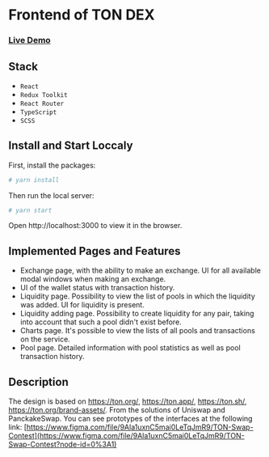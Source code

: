 # Frontend of TON DEX

### [Live Demo](https://dexton.vercel.app/)

## Stack

- `React`
- `Redux Toolkit`
- `React Router`
- `TypeScript`
- `SCSS`

## Install and Start Loccaly

First, install the packages:

```bash
# yarn install
```

Then run the local server:

```bash
# yarn start
```
Open http://localhost:3000 to view it in the browser.

## Implemented Pages and Features

- Exchange page, with the ability to make an exchange. UI for all available modal windows when making an exchange.
- UI of the wallet status with transaction history.
- Liquidity page. Possibility to view the list of pools in which the liquidity was added. UI for liquidity is present.
- Liquidity adding page. Possibility to create liquidity for any pair, taking into account that such a pool didn't exist before.
- Charts page. It's possible to view the lists of all pools and transactions on the service.
- Pool page. Detailed information with pool statistics as well as pool transaction history.

## Description

The design is based on https://ton.org/, https://ton.app/, https://ton.sh/, https://ton.org/brand-assets/. From the solutions of Uniswap and PanckakeSwap. You can see prototypes of the interfaces at the following link: [https://www.figma.com/file/9Ala1uxnC5mai0LeTqJmR9/TON-Swap-Contest](https://www.figma.com/file/9Ala1uxnC5mai0LeTqJmR9/TON-Swap-Contest?node-id=0%3A1)
